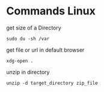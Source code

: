 # Commands Linux

get size of a Directory
```
sudo du -sh /var
```
get file or url in default browser
```
xdg-open .
```

unzip in directory
```
unzip -d target_directory zip_file
```

